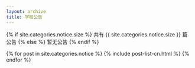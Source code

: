 ```yaml
---
layout: archive
title: 学校公告
---
```







{% if site.categories.notice.size %}
共有 {{ site.categories.notice.size }} 篇公告
		{% else %}
暂无公告
		{% endif %}

<div class="tiles">
{% for post in site.categories.notice %}
	{% include post-list-cn.html %}
{% endfor %}
</div><!-- /.tiles -->
